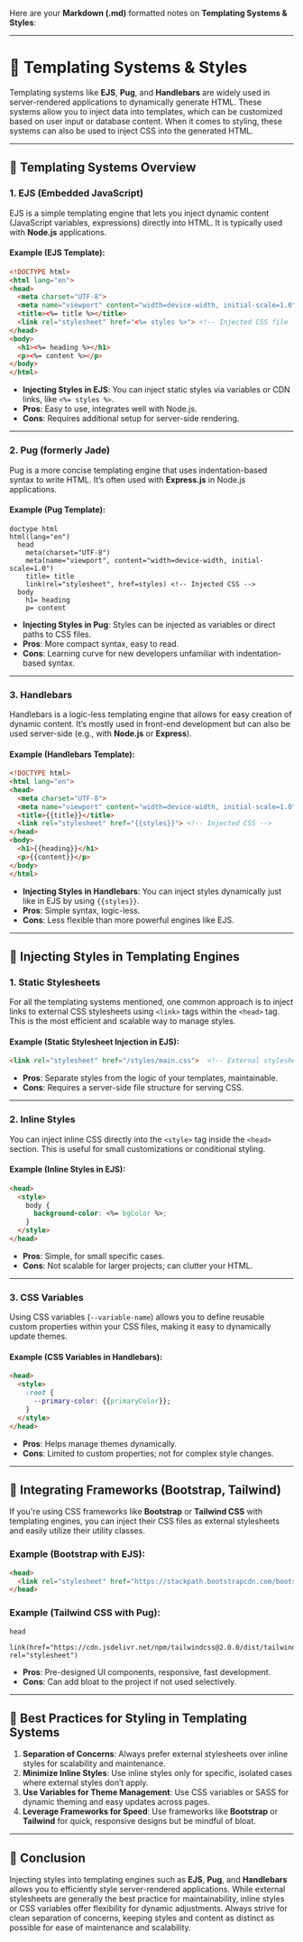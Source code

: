 Here are your **Markdown (.md)** formatted notes on **Templating Systems & Styles**:

---

# 📝 Templating Systems & Styles

Templating systems like **EJS**, **Pug**, and **Handlebars** are widely used in server-rendered applications to dynamically generate HTML. These systems allow you to inject data into templates, which can be customized based on user input or database content. When it comes to styling, these systems can also be used to inject CSS into the generated HTML.

---

## 🔹 **Templating Systems Overview**

### **1. EJS (Embedded JavaScript)**

EJS is a simple templating engine that lets you inject dynamic content (JavaScript variables, expressions) directly into HTML. It is typically used with **Node.js** applications.

#### **Example (EJS Template):**

```html
<!DOCTYPE html>
<html lang="en">
<head>
  <meta charset="UTF-8">
  <meta name="viewport" content="width=device-width, initial-scale=1.0">
  <title><%= title %></title>
  <link rel="stylesheet" href="<%= styles %>"> <!-- Injected CSS file -->
</head>
<body>
  <h1><%= heading %></h1>
  <p><%= content %></p>
</body>
</html>
```

* **Injecting Styles in EJS**: You can inject static styles via variables or CDN links, like `<%= styles %>`.
* **Pros**: Easy to use, integrates well with Node.js.
* **Cons**: Requires additional setup for server-side rendering.

---

### **2. Pug (formerly Jade)**

Pug is a more concise templating engine that uses indentation-based syntax to write HTML. It’s often used with **Express.js** in Node.js applications.

#### **Example (Pug Template):**

```pug
doctype html
html(lang="en")
  head
    meta(charset="UTF-8")
    meta(name="viewport", content="width=device-width, initial-scale=1.0")
    title= title
    link(rel="stylesheet", href=styles) <!-- Injected CSS -->
  body
    h1= heading
    p= content
```

* **Injecting Styles in Pug**: Styles can be injected as variables or direct paths to CSS files.
* **Pros**: More compact syntax, easy to read.
* **Cons**: Learning curve for new developers unfamiliar with indentation-based syntax.

---

### **3. Handlebars**

Handlebars is a logic-less templating engine that allows for easy creation of dynamic content. It’s mostly used in front-end development but can also be used server-side (e.g., with **Node.js** or **Express**).

#### **Example (Handlebars Template):**

```html
<!DOCTYPE html>
<html lang="en">
<head>
  <meta charset="UTF-8">
  <meta name="viewport" content="width=device-width, initial-scale=1.0">
  <title>{{title}}</title>
  <link rel="stylesheet" href="{{styles}}"> <!-- Injected CSS -->
</head>
<body>
  <h1>{{heading}}</h1>
  <p>{{content}}</p>
</body>
</html>
```

* **Injecting Styles in Handlebars**: You can inject styles dynamically just like in EJS by using `{{styles}}`.
* **Pros**: Simple syntax, logic-less.
* **Cons**: Less flexible than more powerful engines like EJS.

---

## 🔹 **Injecting Styles in Templating Engines**

### **1. Static Stylesheets**

For all the templating systems mentioned, one common approach is to inject links to external CSS stylesheets using `<link>` tags within the `<head>` tag. This is the most efficient and scalable way to manage styles.

#### **Example (Static Stylesheet Injection in EJS):**

```html
<link rel="stylesheet" href="/styles/main.css">  <!-- External stylesheet -->
```

* **Pros**: Separate styles from the logic of your templates, maintainable.
* **Cons**: Requires a server-side file structure for serving CSS.

---

### **2. Inline Styles**

You can inject inline CSS directly into the `<style>` tag inside the `<head>` section. This is useful for small customizations or conditional styling.

#### **Example (Inline Styles in EJS):**

```html
<head>
  <style>
    body {
      background-color: <%= bgColor %>;
    }
  </style>
</head>
```

* **Pros**: Simple, for small specific cases.
* **Cons**: Not scalable for larger projects; can clutter your HTML.

---

### **3. CSS Variables**

Using CSS variables (`--variable-name`) allows you to define reusable custom properties within your CSS files, making it easy to dynamically update themes.

#### **Example (CSS Variables in Handlebars):**

```html
<head>
  <style>
    :root {
      --primary-color: {{primaryColor}};
    }
  </style>
</head>
```

* **Pros**: Helps manage themes dynamically.
* **Cons**: Limited to custom properties; not for complex style changes.

---

## 🔹 **Integrating Frameworks (Bootstrap, Tailwind)**

If you're using CSS frameworks like **Bootstrap** or **Tailwind CSS** with templating engines, you can inject their CSS files as external stylesheets and easily utilize their utility classes.

### **Example (Bootstrap with EJS):**

```html
<head>
  <link rel="stylesheet" href="https://stackpath.bootstrapcdn.com/bootstrap/4.5.2/css/bootstrap.min.css">
</head>
```

### **Example (Tailwind CSS with Pug):**

```pug
head
  link(href="https://cdn.jsdelivr.net/npm/tailwindcss@2.0.0/dist/tailwind.min.css", rel="stylesheet")
```

* **Pros**: Pre-designed UI components, responsive, fast development.
* **Cons**: Can add bloat to the project if not used selectively.

---

## 🔹 **Best Practices for Styling in Templating Systems**

1. **Separation of Concerns**: Always prefer external stylesheets over inline styles for scalability and maintenance.
2. **Minimize Inline Styles**: Use inline styles only for specific, isolated cases where external styles don’t apply.
3. **Use Variables for Theme Management**: Use CSS variables or SASS for dynamic theming and easy updates across pages.
4. **Leverage Frameworks for Speed**: Use frameworks like **Bootstrap** or **Tailwind** for quick, responsive designs but be mindful of bloat.

---

## 🔹 **Conclusion**

Injecting styles into templating engines such as **EJS**, **Pug**, and **Handlebars** allows you to efficiently style server-rendered applications. While external stylesheets are generally the best practice for maintainability, inline styles or CSS variables offer flexibility for dynamic adjustments. Always strive for clean separation of concerns, keeping styles and content as distinct as possible for ease of maintenance and scalability.
